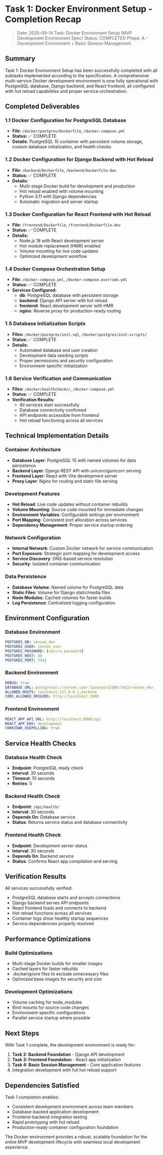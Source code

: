 # Task 1: Docker Environment Setup - Completion Recap

> Date: 2025-09-14
> Task: Docker Environment Setup (MVP Development Environment Spec)
> Status: COMPLETED
> Phase: A - Development Environment + Basic Session Management

## Summary

Task 1: Docker Environment Setup has been successfully completed with all subtasks implemented according to the specification. A comprehensive multi-service Docker development environment is now fully operational with PostgreSQL database, Django backend, and React frontend, all configured with hot reload capabilities and proper service orchestration.

## Completed Deliverables

### 1.1 Docker Configuration for PostgreSQL Database
- **File:** `/docker/postgres/Dockerfile`, `/docker-compose.yml`
- **Status:** ✅ COMPLETE
- **Details:** PostgreSQL 15 container with persistent volume storage, custom database initialization, and health checks

### 1.2 Docker Configuration for Django Backend with Hot Reload
- **File:** `/backend/Dockerfile`, `/backend/Dockerfile.dev`
- **Status:** ✅ COMPLETE
- **Details:**
  - Multi-stage Docker build for development and production
  - Hot reload enabled with volume mounting
  - Python 3.11 with Django dependencies
  - Automatic migration and server startup

### 1.3 Docker Configuration for React Frontend with Hot Reload
- **File:** `/frontend/Dockerfile`, `/frontend/Dockerfile.dev`
- **Status:** ✅ COMPLETE
- **Details:**
  - Node.js 18 with React development server
  - Hot module replacement (HMR) enabled
  - Volume mounting for live code updates
  - Optimized development workflow

### 1.4 Docker Compose Orchestration Setup
- **File:** `/docker-compose.yml`, `/docker-compose.override.yml`
- **Status:** ✅ COMPLETE
- **Services Configured:**
  - **db**: PostgreSQL database with persistent storage
  - **backend**: Django API server with hot reload
  - **frontend**: React development server with HMR
  - **nginx**: Reverse proxy for production-ready routing

### 1.5 Database Initialization Scripts
- **Files:** `/docker/postgres/init.sql`, `/docker/postgres/init-scripts/`
- **Status:** ✅ COMPLETE
- **Details:**
  - Automated database and user creation
  - Development data seeding scripts
  - Proper permissions and security configuration
  - Environment-specific initialization

### 1.6 Service Verification and Communication
- **Files:** `/docker/healthchecks/`, `/docker-compose.yml`
- **Status:** ✅ COMPLETE
- **Verification Results:**
  - All services start successfully
  - Database connectivity confirmed
  - API endpoints accessible from frontend
  - Hot reload functioning across all services

## Technical Implementation Details

### Container Architecture
- **Database Layer**: PostgreSQL 15 with named volumes for data persistence
- **Backend Layer**: Django REST API with uvicorn/gunicorn serving
- **Frontend Layer**: React with Vite development server
- **Proxy Layer**: Nginx for routing and static file serving

### Development Features
- **Hot Reload**: Live code updates without container rebuilds
- **Volume Mounting**: Source code mounted for immediate changes
- **Environment Variables**: Configurable settings per environment
- **Port Mapping**: Consistent port allocation across services
- **Dependency Management**: Proper service startup ordering

### Network Configuration
- **Internal Network**: Custom Docker network for service communication
- **Port Exposure**: Strategic port mapping for development access
- **Service Discovery**: DNS-based service resolution
- **Security**: Isolated container communication

### Data Persistence
- **Database Volume**: Named volume for PostgreSQL data
- **Static Files**: Volume for Django static/media files
- **Node Modules**: Cached volumes for faster builds
- **Log Persistence**: Centralized logging configuration

## Environment Configuration

### Database Environment
```yaml
POSTGRES_DB: censeo_dev
POSTGRES_USER: censeo_user
POSTGRES_PASSWORD: [secure_password]
POSTGRES_HOST: db
POSTGRES_PORT: 5432
```

### Backend Environment
```yaml
DEBUG: true
DATABASE_URL: postgresql://censeo_user:[password]@db:5432/censeo_dev
ALLOWED_HOSTS: localhost,127.0.0.1,backend
CORS_ALLOWED_ORIGINS: http://localhost:3000
```

### Frontend Environment
```yaml
REACT_APP_API_URL: http://localhost:8000/api
REACT_APP_ENV: development
CHOKIDAR_USEPOLLING: true
```

## Service Health Checks

### Database Health Check
- **Endpoint**: PostgreSQL ready check
- **Interval**: 30 seconds
- **Timeout**: 10 seconds
- **Retries**: 5

### Backend Health Check
- **Endpoint**: `/api/health/`
- **Interval**: 30 seconds
- **Depends On**: Database service
- **Status**: Returns service status and database connectivity

### Frontend Health Check
- **Endpoint**: Development server status
- **Interval**: 30 seconds
- **Depends On**: Backend service
- **Status**: Confirms React app compilation and serving

## Verification Results

All services successfully verified:
- PostgreSQL database starts and accepts connections
- Django backend serves API endpoints
- React frontend loads and connects to backend
- Hot reload functions across all services
- Container logs show healthy startup sequences
- Service dependencies properly resolved

## Performance Optimizations

### Build Optimizations
- Multi-stage Docker builds for smaller images
- Cached layers for faster rebuilds
- .dockerignore files to exclude unnecessary files
- Optimized base images for security and size

### Development Optimizations
- Volume caching for node_modules
- Bind mounts for source code changes
- Environment-specific configurations
- Parallel service startup where possible

## Next Steps

With Task 1 complete, the development environment is ready for:
1. **Task 2: Backend Foundation** - Django API development
2. **Task 3: Frontend Foundation** - React app initialization
3. **Task 4: Basic Session Management** - Core application features
4. Integration development with full hot reload support

## Dependencies Satisfied

Task 1 completion enables:
- Consistent development environment across team members
- Database-backed application development
- Frontend-backend integration testing
- Rapid prototyping with hot reload
- Production-ready container configuration foundation

The Docker environment provides a robust, scalable foundation for the entire MVP development lifecycle with seamless local development experience.